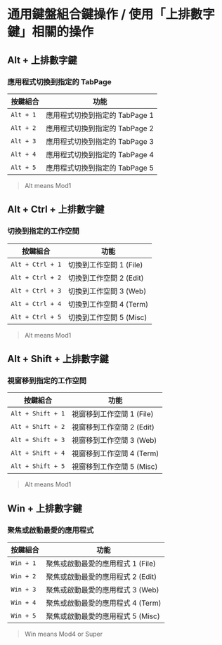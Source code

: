 
# 通用鍵盤組合鍵操作 / 使用「上排數字鍵」相關的操作




## Alt + 上排數字鍵

### 應用程式切換到指定的 TabPage

| 按鍵組合  | 功能                    |
| --------- | ----------------------- |
| `Alt + 1` | 應用程式切換到指定的 TabPage 1 |
| `Alt + 2` | 應用程式切換到指定的 TabPage 2 |
| `Alt + 3` | 應用程式切換到指定的 TabPage 3 |
| `Alt + 4` | 應用程式切換到指定的 TabPage 4 |
| `Alt + 5` | 應用程式切換到指定的 TabPage 5 |

> Alt means Mod1





## Alt + Ctrl + 上排數字鍵

### 切換到指定的工作空間

| 按鍵組合  | 功能                    |
| --------- | ----------------------- |
| `Alt + Ctrl + 1` | 切換到工作空間 1 (File) |
| `Alt + Ctrl + 2` | 切換到工作空間 2 (Edit) |
| `Alt + Ctrl + 3` | 切換到工作空間 3 (Web)  |
| `Alt + Ctrl + 4` | 切換到工作空間 4 (Term) |
| `Alt + Ctrl + 5` | 切換到工作空間 5 (Misc) |

> Alt means Mod1




## Alt + Shift + 上排數字鍵

### 視窗移到指定的工作空間

| 按鍵組合  | 功能                      |
| --------- | ------------------------- |
| `Alt + Shift + 1` | 視窗移到工作空間 1 (File) |
| `Alt + Shift + 2` | 視窗移到工作空間 2 (Edit) |
| `Alt + Shift + 3` | 視窗移到工作空間 3 (Web)  |
| `Alt + Shift + 4` | 視窗移到工作空間 4 (Term) |
| `Alt + Shift + 5` | 視窗移到工作空間 5 (Misc) |

> Alt means Mod1




## Win + 上排數字鍵

### 聚焦或啟動最愛的應用程式

| 按鍵組合  | 功能                      |
| --------- | ------------------------- |
| `Win + 1` | 聚焦或啟動最愛的應用程式 1 (File) |
| `Win + 2` | 聚焦或啟動最愛的應用程式 2 (Edit) |
| `Win + 3` | 聚焦或啟動最愛的應用程式 3 (Web)  |
| `Win + 4` | 聚焦或啟動最愛的應用程式 4 (Term) |
| `Win + 5` | 聚焦或啟動最愛的應用程式 5 (Misc) |

> Win means Mod4 or Super
